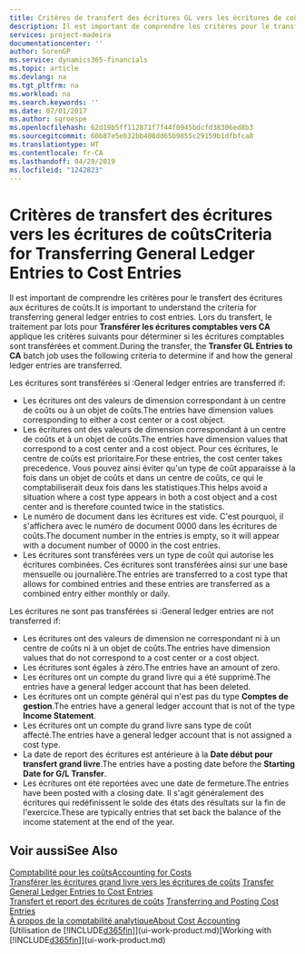 ```yaml
---
title: Critères de transfert des écritures GL vers les écritures de coûts | Microsoft Docs
description: Il est important de comprendre les critères pour le transfert des écritures aux écritures de coûts. Lors du transfert, le traitement par lots pour **Transférer les écritures comptables vers CA** applique les critères suivants pour déterminer si les écritures comptables sont transférées et comment.
services: project-madeira
documentationcenter: ''
author: SorenGP
ms.service: dynamics365-financials
ms.topic: article
ms.devlang: na
ms.tgt_pltfrm: na
ms.workload: na
ms.search.keywords: ''
ms.date: 07/01/2017
ms.author: sgroespe
ms.openlocfilehash: 62d19b5ff112871f7f44f0945bdcfd38306ed8b3
ms.sourcegitcommit: 60b87e5eb32bb408dd65b9855c29159b1dfbfca8
ms.translationtype: HT
ms.contentlocale: fr-CA
ms.lasthandoff: 04/29/2019
ms.locfileid: "1242823"
---
```

# <a name="criteria-for-transferring-general-ledger-entries-to-cost-entries"></a><span data-ttu-id="d8fa6-104">Critères de transfert des écritures vers les écritures de coûts</span><span class="sxs-lookup"><span data-stu-id="d8fa6-104">Criteria for Transferring General Ledger Entries to Cost Entries</span></span>
<span data-ttu-id="d8fa6-105">Il est important de comprendre les critères pour le transfert des écritures aux écritures de coûts.</span><span class="sxs-lookup"><span data-stu-id="d8fa6-105">It is important to understand the criteria for transferring general ledger entries to cost entries.</span></span> <span data-ttu-id="d8fa6-106">Lors du transfert, le traitement par lots pour **Transférer les écritures comptables vers CA** applique les critères suivants pour déterminer si les écritures comptables sont transférées et comment.</span><span class="sxs-lookup"><span data-stu-id="d8fa6-106">During the transfer, the **Transfer GL Entries to CA** batch job uses the following criteria to determine if and how the general ledger entries are transferred.</span></span>  

<span data-ttu-id="d8fa6-107">Les écritures sont transférées si :</span><span class="sxs-lookup"><span data-stu-id="d8fa6-107">General ledger entries are transferred if:</span></span>  

-   <span data-ttu-id="d8fa6-108">Les écritures ont des valeurs de dimension correspondant à un centre de coûts ou à un objet de coûts.</span><span class="sxs-lookup"><span data-stu-id="d8fa6-108">The entries have dimension values corresponding to either a cost center or a cost object.</span></span>  
-   <span data-ttu-id="d8fa6-109">Les écritures ont des valeurs de dimension correspondant à un centre de coûts et à un objet de coûts.</span><span class="sxs-lookup"><span data-stu-id="d8fa6-109">The entries have dimension values that correspond to a cost center and a cost object.</span></span> <span data-ttu-id="d8fa6-110">Pour ces écritures, le centre de coûts est prioritaire.</span><span class="sxs-lookup"><span data-stu-id="d8fa6-110">For these entries, the cost center takes precedence.</span></span> <span data-ttu-id="d8fa6-111">Vous pouvez ainsi éviter qu'un type de coût apparaisse à la fois dans un objet de coûts et dans un centre de coûts, ce qui le comptabiliserait deux fois dans les statistiques.</span><span class="sxs-lookup"><span data-stu-id="d8fa6-111">This helps avoid a situation where a cost type appears in both a cost object and a cost center and is therefore counted twice in the statistics.</span></span>  
-   <span data-ttu-id="d8fa6-112">Le numéro de document dans les écritures est vide. C'est pourquoi, il s'affichera avec le numéro de document 0000 dans les écritures de coûts.</span><span class="sxs-lookup"><span data-stu-id="d8fa6-112">The document number in the entries is empty, so it will appear with a document number of 0000 in the cost entries.</span></span>  
-   <span data-ttu-id="d8fa6-113">Les écritures sont transférées vers un type de coût qui autorise les écritures combinées. Ces écritures sont transférées ainsi sur une base mensuelle ou journalière.</span><span class="sxs-lookup"><span data-stu-id="d8fa6-113">The entries are transferred to a cost type that allows for combined entries and these entries are transferred as a combined entry either monthly or daily.</span></span>  

<span data-ttu-id="d8fa6-114">Les écritures ne sont pas transférées si :</span><span class="sxs-lookup"><span data-stu-id="d8fa6-114">General ledger entries are not transferred if:</span></span>  

-   <span data-ttu-id="d8fa6-115">Les écritures ont des valeurs de dimension ne correspondant ni à un centre de coûts ni à un objet de coûts.</span><span class="sxs-lookup"><span data-stu-id="d8fa6-115">The entries have dimension values that do not correspond to a cost center or a cost object.</span></span>  
-   <span data-ttu-id="d8fa6-116">Les écritures sont égales à zéro.</span><span class="sxs-lookup"><span data-stu-id="d8fa6-116">The entries have an amount of zero.</span></span>  
-   <span data-ttu-id="d8fa6-117">Les écritures ont un compte du grand livre qui a été supprimé.</span><span class="sxs-lookup"><span data-stu-id="d8fa6-117">The entries have a general ledger account that has been deleted.</span></span>  
-   <span data-ttu-id="d8fa6-118">Les écritures ont un compte général qui n'est pas du type **Comptes de gestion**.</span><span class="sxs-lookup"><span data-stu-id="d8fa6-118">The entries have a general ledger account that is not of the type **Income Statement**.</span></span>  
-   <span data-ttu-id="d8fa6-119">Les écritures ont un compte du grand livre sans type de coût affecté.</span><span class="sxs-lookup"><span data-stu-id="d8fa6-119">The entries have a general ledger account that is not assigned a cost type.</span></span>  
-   <span data-ttu-id="d8fa6-120">La date de report des écritures est antérieure à la **Date début pour transfert grand livre**.</span><span class="sxs-lookup"><span data-stu-id="d8fa6-120">The entries have a posting date before the **Starting Date for G/L Transfer**.</span></span>  
-   <span data-ttu-id="d8fa6-121">Les écritures ont été reportées avec une date de fermeture.</span><span class="sxs-lookup"><span data-stu-id="d8fa6-121">The entries have been posted with a closing date.</span></span> <span data-ttu-id="d8fa6-122">Il s'agit généralement des écritures qui redéfinissent le solde des états des résultats sur la fin de l'exercice.</span><span class="sxs-lookup"><span data-stu-id="d8fa6-122">These are typically entries that set back the balance of the income statement at the end of the year.</span></span>  

## <a name="see-also"></a><span data-ttu-id="d8fa6-123">Voir aussi</span><span class="sxs-lookup"><span data-stu-id="d8fa6-123">See Also</span></span>  
[<span data-ttu-id="d8fa6-124">Comptabilité pour les coûts</span><span class="sxs-lookup"><span data-stu-id="d8fa6-124">Accounting for Costs</span></span>](finance-manage-cost-accounting.md)  
 <span data-ttu-id="d8fa6-125">[Transférer les écritures grand livre vers les écritures de coûts](finance-how-to-transfer-general-ledger-entries-to-cost-entries.md) </span><span class="sxs-lookup"><span data-stu-id="d8fa6-125">[Transfer General Ledger Entries to Cost Entries](finance-how-to-transfer-general-ledger-entries-to-cost-entries.md) </span></span>  
 <span data-ttu-id="d8fa6-126">[Transfert et report des écritures de coûts](finance-transfer-and-post-cost-entries.md) </span><span class="sxs-lookup"><span data-stu-id="d8fa6-126">[Transferring and Posting Cost Entries](finance-transfer-and-post-cost-entries.md) </span></span>  
 [<span data-ttu-id="d8fa6-127">À propos de la comptabilité analytique</span><span class="sxs-lookup"><span data-stu-id="d8fa6-127">About Cost Accounting</span></span>](finance-about-cost-accounting.md)  
 <span data-ttu-id="d8fa6-128">[Utilisation de [!INCLUDE[d365fin](includes/d365fin_md.md)]](ui-work-product.md)</span><span class="sxs-lookup"><span data-stu-id="d8fa6-128">[Working with [!INCLUDE[d365fin](includes/d365fin_md.md)]](ui-work-product.md)</span></span>
